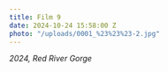 ```yaml
---
title: Film 9
date: 2024-10-24 15:58:00 Z
photo: "/uploads/0001_%23%23%23-2.jpg"
---
```


*2024, Red River Gorge*